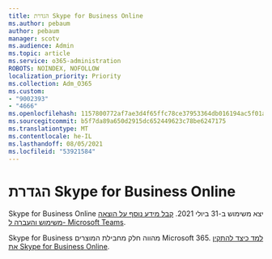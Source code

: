 ```yaml
---
title: הגדרת Skype for Business Online
ms.author: pebaum
author: pebaum
manager: scotv
ms.audience: Admin
ms.topic: article
ms.service: o365-administration
ROBOTS: NOINDEX, NOFOLLOW
localization_priority: Priority
ms.collection: Adm_O365
ms.custom:
- "9002393"
- "4666"
ms.openlocfilehash: 1157800772af7ae3d4f65ffc78ce37953364db016194ac5f01aeb92295390f93
ms.sourcegitcommit: b5f7da89a650d2915dc652449623c78be6247175
ms.translationtype: MT
ms.contentlocale: he-IL
ms.lasthandoff: 08/05/2021
ms.locfileid: "53921584"
---
```

# <a name="set-up-skype-for-business-online"></a>הגדרת Skype for Business Online

Skype for Business Online יצא משימוש ב-31 ביולי 2021. [קבל מידע נוסף על הוצאה משימוש והעברה ל- Microsoft Teams](https://docs.microsoft.com/microsoftteams/skype-for-business-online-retirement).

Skype for Business מהווה חלק מחבילת המוצרים Microsoft 365. [למד כיצד להתקין את Skype for Business Online](https://support.office.com/article/Install-Skype-for-Business-Online-8a618bc4-3fc8-4d5f-9d62-cf93a0494800).
